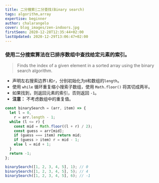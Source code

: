 ```yaml
---
title: 二分搜索|二分查找(Binary search)
tags: algorithm,array
expertise: beginner
author: chalarangelo
cover: blog_images/zen-indoors.jpg
firstSeen: 2020-12-28T12:35:44+02:00
lastUpdated: 2020-12-29T13:06:47+02:00
---
```


### 使用二分搜索算法在已排序数组中查找给定元素的索引。
> Finds the index of a given element in a sorted array using the binary search algorithm.

- 声明左右搜索边界`l`和`r`，分别初始化为`0`和数组的`length`。
- 使用 `while` 循环重复缩小搜索子数组，使用 `Math.floor()` 将其切成两半。
- 如果找到，则返回元素的索引，否则返回 `-1`。
- **注意：** 不考虑数组中的重复值。

```js
const binarySearch = (arr, item) => {
  let l = 0,
    r = arr.length - 1;
  while (l <= r) {
    const mid = Math.floor((l + r) / 2);
    const guess = arr[mid];
    if (guess === item) return mid;
    if (guess > item) r = mid - 1;
    else l = mid + 1;
  }
  return -1;
};
```

```js
binarySearch([1, 2, 3, 4, 5], 1); // 0
binarySearch([1, 2, 3, 4, 5], 5); // 4
binarySearch([1, 2, 3, 4, 5], 6); // -1
```
